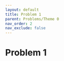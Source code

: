 ```yaml
---
layout: default
title: Problem 1
parent: Problems/Theme 0
nav_order: 2
nav_exclude: false
---
```

# Problem 1